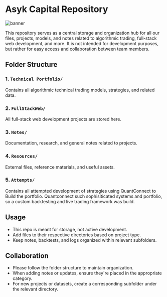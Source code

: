 # Asyk Capital Repository
![banner](FullStackWeb/src/images/banner.svg)

This repository serves as a central storage and organization hub for all our files, projects, models, and notes related to algorithmic trading, full-stack web development, and more. It is not intended for development purposes, but rather for easy access and collaboration between team members.

## Folder Structure

### 1. `Technical Portfolio/`
Contains all algorithmic technical trading models, strategies, and related data.

### 2. `FullStackWeb/`
All full-stack web development projects are stored here.

### 3. `Notes/`
Documentation, research, and general notes related to projects.

### 4. `Resources/`
External files, reference materials, and useful assets.

### 5. `Attempts/`
Contains all attempted development of strategies using QuantConnect to Build the portfolio. Quantconnect such sophisiticated systems and portfolio, so a custom backtesting and live trading framework was build.

## Usage

- This repo is meant for storage, not active development.
- Add files to their respective directories based on project type.
- Keep notes, backtests, and logs organized within relevant subfolders.
  
## Collaboration

- Please follow the folder structure to maintain organization.
- When adding notes or updates, ensure they're placed in the appropriate category.
- For new projects or datasets, create a corresponding subfolder under the relevant directory.


